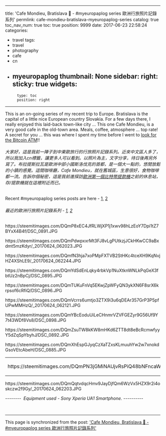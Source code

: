 
---
title: 'Cafe Mondieu, Bratislava 🍮  - #myeuropaplog series  歐洲行旅照片記錄系列'
permlink: cafe-mondieu-bratislava-myeuropaplog-series
catalog: true
toc_nav_num: true
toc: true
position: 9999
date: 2017-06-23 22:58:24
categories:
- travel
tags:
- travel
- photography
- cafe
- cn
- myeuropaplog
thumbnail: None
sidebar:
    right:
        sticky: true
widgets:
    -
        type: toc
        position: right
---


<html>
<p>This is an on-going series of my recent trip to Europe. Bratislava is the capital of a little nice European country Slovakia. For a few days there, I really enjoyed this laid-back town-like city ... This one Cafe Mondieu, is a very good cafe in the old-town area. Meals, coffee, atmosphere ... top rate! A secret for you ... this was where I spent my time before I went to <a href="https://steemit.com/bitcoin/@deanliu/my-europa-plog-meeting-europe-s-first-bitcoin-atm-in-bratislava-bought-100-euros-step-by-step">look for the Bitcoin ATM</a>!!</p>
<p><h6>大家好，這是我前一陣子到中東歐旅行的行旅照片記錄系列。近來中文區人多了，所以我加入cn標籤，讓更多人可以看到。以照片為主，文字分享，待日後再另外寫了。布拉提斯拉瓦是歐洲中部小國斯洛伐克的首都，是一個大一點的，悠閒放鬆的小鎮的感覺。這間咖啡廳，Cafe Mondieu，就在舊城區，生意很好，食物咖啡都一流。告訴你個秘密，這是我前進探訪<a href="https://steemit.com/bitcoin/@deanliu/my-europa-plog-meeting-europe-s-first-bitcoin-atm-in-bratislava-bought-100-euros-step-by-step">歐洲第一個比特幣提款機</a>之前的休息站，存/提款機就在這裡附近而已。</h6></p>
<p>Recent #myeuropaplog series posts are here - <a href="https://steemit.com/art/@deanliu/1-artistic-works-mini-series-of-my-europe-trip-myeuropaplog-series">1</a>, <a href="https://steemit.com/art/@deanliu/2-artistic-works-mini-series-of-my-europe-trip-myeuropaplog-series">2</a></p>
<p><h6>最近的歐洲行旅照片記錄系列 - <a href="https://steemit.com/art/@deanliu/1-artistic-works-mini-series-of-my-europe-trip-myeuropaplog-series">1</a>, <a href="https://steemit.com/art/@deanliu/2-artistic-works-mini-series-of-my-europe-trip-myeuropaplog-series">2</a></h6></p>
<p>https://steemitimages.com/DQmP8xEC4JfRLWjXP1j1xwv98hLzEoY7Dpi1tZ7BYxX4B4f/DSC_0891.JPG</p>
<p>https://steemitimages.com/DQmPdwpxxrMt3FJ8vLgPUtkzjJCkHKwCC9aBxdmt5mzKdyr/_20170624_062023.JPG</p>
<p>https://steemitimages.com/DQmfN3hja7xoPMpFXTVB2StHKc4tceXH9KqNvjHZ4XShLE9/_20170624_062244.JPG</p>
<p>https://steemitimages.com/DQmYdSdEnLqky4rbkVp1NuXtknWNLkPqGeX3fbtUz2nBpCj/DSC_0895.JPG</p>
<p>https://steemitimages.com/DQmTUKuFnVq5EKwjZpWFyQN3ykXN6F8srX6krpsof6cRfiQ/DSC_0896.JPG</p>
<p>https://steemitimages.com/DQmVcrrs6umtjo3ZTX9i3u6qDEAr357GrP3P5pfUPwMMHzQ/_20170624_062121.JPG</p>
<p>https://steemitimages.com/DQmYBcEoduUiLeCHnmrVZVFGEZyr9G56Uf9Y7t43WDf8Vs8/DSC_0898.JPG</p>
<p>https://steemitimages.com/DQmZsuTW8kKW8mHKd6ZTT8dt8eBcRcmwfyyY5dZqSpYbyhJ/DSC_0892.JPG</p>
<p>https://steemitimages.com/DQmXhEspGJyqCzXaTZxsKLmuuhYw2w7xnokdGsoVEtcAbeH/DSC_0885.JPG</p>
<table><tr>
<td><p>https://steemitimages.com/DQmPN3jGMiNAUjvRsPiQ48bNFncaWkuM7Ac7PJBGKX6V7v1/DSC_0897.JPG</p></td>
<td><p>https://steemitimages.com/DQmaesHTLUracu6qL5313ELE1RAcg7QpGFANvFtBbjzSkFn/DSC_0893.JPG</p></td>
</tr></table>
<p>https://steemitimages.com/DQmQqtvdqcHmv9JayDjfQm6WzVx5HZX9r2i4oskczw2f9Gy/_20170624_062203.JPG</p>
<p><em>-------- &nbsp;Equipment used - Sony Xperia UA1 Smartphone. ----------</em></p>
<p><br></p>
</html>

- - -

This page is synchronized from the post: ['Cafe Mondieu, Bratislava 🍮  - #myeuropaplog series  歐洲行旅照片記錄系列'](https://steemit.com/@deanliu/cafe-mondieu-bratislava-myeuropaplog-series)
